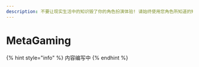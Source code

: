 ```yaml
---
description: 不要让现实生活中的知识毁了你的角色扮演体验! 请始终使用您角色所知道的知识, 这样才能获得真实的游戏体验， 让每个人都能身临其境.
---
```


# MetaGaming

{% hint style="info" %}
内容编写中
{% endhint %}
